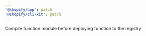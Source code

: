 ```yaml
---
'@shopify/app': patch
'@shopify/cli-kit': patch
---
```


Compile function module before deploying function to the registry
